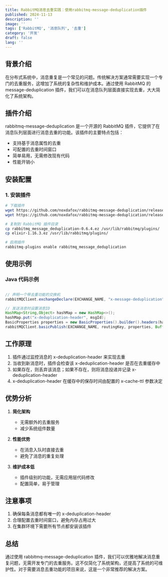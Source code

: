 ```yaml
---
title: RabbitMQ消息去重实践：使用rabbitmq-message-deduplication插件
published: 2024-11-13
description: ''
image: ''
tags: ['RabbitMQ', '消息队列', '去重']
category: '开发'
draft: false 
lang: ''
---
```


## 背景介绍

在分布式系统中，消息重复是一个常见的问题。传统解决方案通常需要实现一个专门的去重服务，这增加了系统的复杂性和维护成本。通过使用 RabbitMQ 的 message-deduplication 插件，我们可以在消息队列层面直接实现去重，大大简化了系统架构。

## 插件介绍

rabbitmq-message-deduplication 是一个开源的 RabbitMQ 插件，它提供了在消息队列层面进行消息去重的功能。该插件的主要特点包括：

- 支持基于消息属性的去重
- 可配置的去重时间窗口
- 简单易用，无需修改现有代码
- 性能开销小

## 安装配置

### 1. 安装插件

```bash
# 下载插件
wget https://github.com/noxdafox/rabbitmq-message-deduplication/releases/download/0.6.4/rabbitmq_message_deduplication-0.6.4.ez
wget https://github.com/noxdafox/rabbitmq-message-deduplication/releases/download/0.6.4/elixir-1.16.3.ez

# 复制到 RabbitMQ 插件目录
cp rabbitmq_message_deduplication-0.6.4.ez /usr/lib/rabbitmq/plugins/
cp elixir-1.16.3.ez /usr/lib/rabbitmq/plugins/

# 启用插件
rabbitmq-plugins enable rabbitmq_message_deduplication
```

## 使用示例

### Java 代码示例

```java

// 声明一个带去重功能的交换机
rabbitMQClient.exchangeDeclare(EXCHANGE_NAME, "x-message-deduplication", true, false, JsonObject.of("x-cache-size",90000,"x-cache-ttl",10000));

// 发送消息时设置消息ID
HashMap<String,Object> hashMap = new HashMap<>();
hashMap.put("x-deduplication-header", msgId);
BasicProperties properties = new BasicProperties().builder().headers(hashMap).build();
rabbitMQClient.basicPublish(EXCHANGE_NAME, routingKey, properties, Buffer.buffer(payload.toByteArray()));
```

## 工作原理

1. 插件通过监控消息的 x-deduplication-header 来实现去重
2. 当收到新消息时，插件会检查该 x-deduplication-header 是否在去重缓存中
3. 如果存在，则丢弃该消息；如果不存在，则将消息投递并记录 x-deduplication-header
4. x-deduplication-header 在缓存中的保存时间由配置的 x-cache-ttl 参数决定

## 优势分析

1. **简化架构**
   - 无需额外的去重服务
   - 减少系统组件数量

2. **性能优势**
   - 在消息入队时直接去重
   - 避免了消息的重复处理

3. **维护成本低**
   - 插件级别的功能，无需应用层代码修改
   - 配置简单，易于管理

## 注意事项

1. 确保每条消息都有唯一的 x-deduplication-header
2. 合理配置去重时间窗口，避免内存占用过大
3. 在集群环境下需要所有节点都安装该插件

## 总结

通过使用 rabbitmq-message-deduplication 插件，我们可以优雅地解决消息重复问题，无需开发专门的去重服务。这不仅简化了系统架构，还提高了系统的可维护性。对于需要消息去重功能的项目来说，这是一个非常推荐的解决方案。